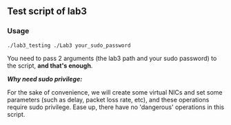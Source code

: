 ## Test script of lab3

### Usage

`./lab3_testing ./Lab3 your_sudo_password`

You need to pass 2 arguments (the lab3 path and your sudo password) to the script, **and that's enough**. 

***Why need sudo privilege:***

For the sake of convenience, we will create some virtual NICs and set some parameters (such as delay, packet loss rate, etc), and these operations require sudo privilege. Ease up, there have no 'dangerous' operations in this script.